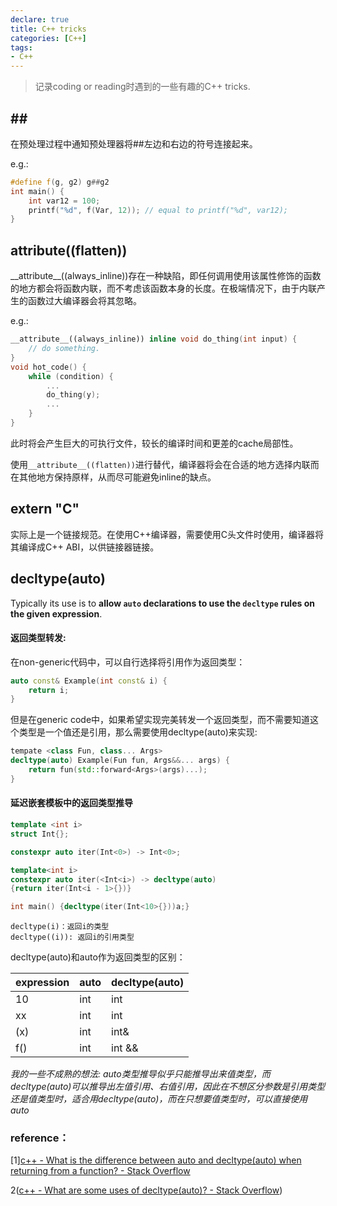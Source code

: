 ```yaml
---
declare: true
title: C++ tricks
categories: [C++]
tags:
- C++ 
---
```


> 记录coding or reading时遇到的一些有趣的C++ tricks.

## \#\#

在预处理过程中通知预处理器将\#\#左边和右边的符号连接起来。

e.g.:

```c++
#define f(g, g2) g##g2
int main() {
	int var12 = 100;
	printf("%d", f(Var, 12)); // equal to printf("%d", var12);
}
```

## __attribute__((flatten))

\_\_attribute\_\_((always_inline))存在一种缺陷，即任何调用使用该属性修饰的函数的地方都会将函数内联，而不考虑该函数本身的长度。在极端情况下，由于内联产生的函数过大编译器会将其忽略。

e.g.:

```c++
__attribute__((always_inline)) inline void do_thing(int input) {
	// do something.
}
void hot_code() {
	while (condition) {
		...
		do_thing(y);
		...
	}
}
```

此时将会产生巨大的可执行文件，较长的编译时间和更差的cache局部性。

使用`__attribute__((flatten))`进行替代，编译器将会在合适的地方选择内联而在其他地方保持原样，从而尽可能避免inline的缺点。

## extern "C"

实际上是一个链接规范。在使用C++编译器，需要使用C头文件时使用，编译器将其编译成C++ ABI，以供链接器链接。

## decltype(auto)

Typically its use is to **allow `auto` declarations to use the `decltype` rules on the given expression**.

#### 返回类型转发:

在non-generic代码中，可以自行选择将引用作为返回类型：

```C++
auto const& Example(int const& i) {
	return i;
}
```

但是在generic code中，如果希望实现完美转发一个返回类型，而不需要知道这个类型是一个值还是引用，那么需要使用decltype(auto)来实现: 

```C++
tempate <class Fun, class... Args> 
decltype(auto) Example(Fun fun, Args&&... args) {
    return fun(std::forward<Args>(args)...);
}
```

#### 延迟嵌套模板中的返回类型推导

```C++
template <int i>
struct Int{};

constexpr auto iter(Int<0>) -> Int<0>;

template<int i>
constexpr auto iter(<Int<i>) -> decltype(auto)
{return iter(Int<i - 1>{})}

int main() {decltype(iter(Int<10>{}))a;}
```

```
decltype(i)：返回i的类型
decltype((i)): 返回i的引用类型
```

decltype(auto)和auto作为返回类型的区别：

| expression | auto | decltype(auto) |
| ---------- | ---- | -------------- |
| 10         | int  | int            |
| xx         | int  | int            |
| (x)        | int  | int&           |
| f()        | int  | int &&         |

*我的一些不成熟的想法: auto类型推导似乎只能推导出来值类型，而decltype(auto)可以推导出左值引用、右值引用，因此在不想区分参数是引用类型还是值类型时，适合用decltype(auto)，而在只想要值类型时，可以直接使用auto*

### reference：

[1][c++ - What is the difference between auto and decltype(auto) when returning from a function? - Stack Overflow](https://stackoverflow.com/questions/21369113/what-is-the-difference-between-auto-and-decltypeauto-when-returning-from-a-fun)

2([c++ - What are some uses of decltype(auto)? - Stack Overflow](https://stackoverflow.com/questions/24109737/what-are-some-uses-of-decltypeauto))



